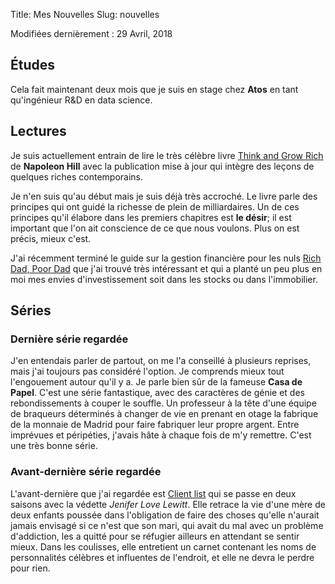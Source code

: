 Title: Mes Nouvelles
Slug: nouvelles

Modifiées dernièrement : 29 Avril, 2018

## Études
Cela fait maintenant deux mois que je suis en stage chez **Atos** en tant qu'ingénieur R&D en data science.

## Lectures
Je suis actuellement entrain de lire le très célèbre livre [Think and Grow Rich](https://en.wikipedia.org/wiki/Think_and_Grow_Rich) de **Napoleon Hill** avec la publication mise à jour qui intègre des leçons de quelques riches contemporains.

Je n'en suis qu'au début mais je suis déjà très accroché. Le livre parle des principes qui ont guidé la richesse de plein de milliardaires. Un de ces principes qu'il élabore dans les premiers chapitres est **le désir**; il est important que l'on ait conscience de ce que nous voulons. Plus on est précis, mieux c'est.

J'ai récemment terminé le guide sur la gestion financière pour les nuls [Rich Dad, Poor Dad](https://en.wikipedia.org/wiki/Rich_Dad_Poor_Dad) que j'ai trouvé très intéressant et qui a planté un peu plus en moi mes envies d'investissement soit dans les stocks ou dans l'immobilier.

## Séries
### Dernière série regardée
J'en entendais parler de partout, on me l'a conseillé à plusieurs reprises, mais j'ai toujours pas considéré l'option. Je comprends mieux tout l'engouement autour qu'il y a. Je parle bien sûr de la fameuse **Casa de Papel**. C'est une série fantastique, avec des caractères de génie et des rebondissements à couper le souffle. Un professeur à la tête d'une équipe de braqueurs déterminés à changer de vie en prenant en otage la fabrique de la monnaie de Madrid pour faire fabriquer leur propre argent. Entre imprévues et péripéties, j'avais hâte à chaque fois de m'y remettre. C'est une très bonne série.

### Avant-dernière série regardée
L'avant-dernière que j'ai regardée est [Client list](http://www.allocine.fr/series/ficheserie_gen_cserie=10417.html) qui se passe en deux saisons avec la védette *Jenifer Love Lewitt*. Elle retrace la vie d'une mère de deux enfants poussée dans l'obligation de faire des choses qu'elle n'aurait jamais envisagé si ce n'est que son mari, qui avait du mal avec un problème d'addiction, les a quitté pour se réfugier ailleurs en attendant se sentir mieux. Dans les coulisses, elle entretient un carnet contenant les noms de personnalités célèbres et influentes de l'endroit, et elle ne devra le perdre pour rien.
